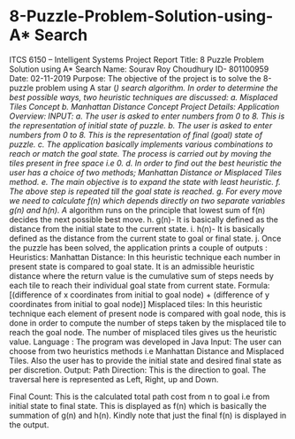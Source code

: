 # 8-Puzzle-Problem-Solution-using-A* Search

ITCS 6150 – Intelligent Systems Project Report Title: 8 Puzzle Problem Solution using A* Search
Name: Sourav Roy Choudhury ID- 801100959
Date: 02-11-2019
Purpose:
The objective of the project is to solve the 8-puzzle problem using A star (*) search algorithm. In order to determine the best possible ways, two heuristic techniques are discussed:
a. Misplaced Tiles Concept
b. Manhattan Distance Concept
Project Details: Application Overview: INPUT:
a. The user is asked to enter numbers from 0 to 8. This is the representation of initial state of puzzle.
b. The user is asked to enter numbers from 0 to 8. This is the representation of final (goal) state of puzzle.
c. The application basically implements various combinations to reach or match the goal state. The process is carried out by moving the tiles present in free space i.e 0.
d. In order to find out the best heuristic the user has a choice of two methods; Manhattan Distance or Misplaced Tiles method.
e. The main objective is to expand the state with least heuristic.
f. The above step is repeated till the goal state is reached.
g. For every move we need to calculate f(n) which depends directly on two separate variables g(n) and h(n). A* algorithm runs on the principle that lowest sum of f(n) decides the next possible best move.
h. g(n)- It is basically defined as the distance from the initial state to the current state.
i. h(n)- It is basically defined as the distance from the current state to goal or final state.
j. Once the puzzle has been solved, the application prints a couple of outputs :
Heuristics:
Manhattan Distance: In this heuristic technique each number in present state is compared to goal state. It is an admissible heuristic distance where the return value is the cumulative sum of steps needs by each tile to reach their individual goal state from current state.
Formula:
[(difference of x coordinates from initial to goal node) + (difference of y coordinates from initial to goal node)]
Misplaced tiles: In this heuristic technique each element of present node is compared with goal node, this is done in order to compute the number of steps taken by the misplaced tile to reach the goal node. The number of misplaced tiles gives us the heuristic value.
Language :
The program was developed in Java
Input:
The user can choose from two heuristics methods i.e Manhattan Distance and Misplaced Tiles. Also the user has to provide the initial state and desired final state as per discretion.
Output:
Path Direction:
This is the direction to goal. The traversal here is represented as Left, Right, up and Down.

Final Count:
This is the calculated total path cost from n to goal i.e from initial state to final state. This is displayed as f(n) which is basically the summation of g(n) and h(n). Kindly note that just the final f(n) is displayed in the output.
